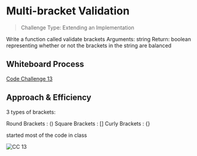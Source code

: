 
# Multi-bracket Validation

>Challenge Type: Extending an Implementation

Write a function called validate brackets
Arguments: string
Return: boolean
representing whether or not the brackets in the string are balanced

## Whiteboard Process

[Code Challenge 13](https://www.figma.com/file/1YfhI1J688ElvKRRreyynm/Code-Challenge-13?node-id=1%3A159)

## Approach & Efficiency

3 types of brackets:

Round Brackets : ()
Square Brackets : []
Curly Brackets : {}

started most of the code in class

![CC 13](https://user-images.githubusercontent.com/107226923/191033424-8a2fdea9-f62b-4268-945c-589c18068e1f.png)
